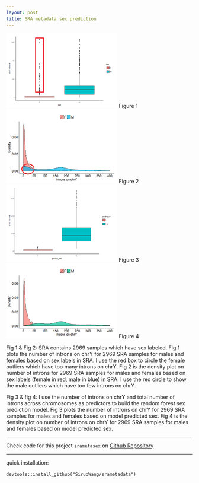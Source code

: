 ```yaml
---
layout: post
title: SRA metadata sex prediction
---
```

<img src="/images/fulls/before prediction.png" width="300"> 
Figure 1
<img src="/images/fulls/before prediction-1.png" width="300"> 
Figure 2
<img src="/images/fulls/after prediction.png" width="300"> 
Figure 3
<img src="/images/fulls/after prediction-2.png" width="300"> 
Figure 4



Fig 1 & Fig 2: SRA contains 2969 samples which have sex labeled.
Fig 1 plots the number of introns on chrY for 2969 SRA samples for males and females based on sex labels in SRA. I use the red box to circle the female outliers which have too many introns on chrY.
Fig 2 is the density plot on number of introns for 2969 SRA samples for males and females based on sex labels (female in red, male in blue) in SRA. I use the red circle to show the male outliers which have too few introns on chrY.

Fig 3 & fig 4: I use the number of introns on chrY and total number of introns across chromosomes as predictors to build the random forest sex prediction model.
Fig 3 plots the number of introns on chrY for 2969 SRA samples for males and females based on model predicted sex.
Fig 4 is the density plot on number of introns on chrY for 2969 SRA samples for males and females based on model predicted sex.

----
Check code for this project `srametasex` on <a href="https://github.com/SiruoWang/srametasex">Github Repository</a>


----
quick installation:
```
devtools::install_github("SiruoWang/srametadata")
```

